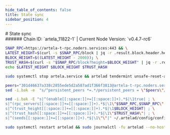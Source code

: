 ```yaml
---
hide_table_of_contents: false
title: State sync
sidebar_position: 4
---
```


<div class="h1-with-icon icon-artela">
# State sync
</div>
###### Chain ID: `artela_11822-1` | Current Node Version: `v0.4.7-rc6`

```bash
SNAP_RPC=https://artela-t-rpc.noders.services:443 && \
LATEST_HEIGHT=$(curl -s $SNAP_RPC/block | jq -r .result.block.header.height); \
BLOCK_HEIGHT=$((LATEST_HEIGHT - 2000)); \
TRUST_HASH=$(curl -s "$SNAP_RPC/block?height=$BLOCK_HEIGHT" | jq -r .result.block_id.hash) && \
echo $LATEST_HEIGHT $BLOCK_HEIGHT $TRUST_HASH
```
```bash
sudo systemctl stop artela.service && artelad tendermint unsafe-reset-all --home ~/.artelad --keep-addr-book
```
```bash
peers="301d46637a338c2855ede5d2a587ad1f366f3813@artela-t-rpc.noders.services:18656"
sed -i.bak -e  "s/^persistent_peers *=.*/persistent_peers = \"$peers\"/" ~/.artelad/config/config.toml
```
```bash
sed -i.bak -E "s|^(enable[[:space:]]+=[[:space:]]+).*$|\1true| ; \
s|^(rpc_servers[[:space:]]+=[[:space:]]+).*$|\1\"$SNAP_RPC,$SNAP_RPC\"| ; \
s|^(trust_height[[:space:]]+=[[:space:]]+).*$|\1$BLOCK_HEIGHT| ; \
s|^(trust_hash[[:space:]]+=[[:space:]]+).*$|\1\"$TRUST_HASH\"| ; \
s|^(seeds[[:space:]]+=[[:space:]]+).*$|\1\"\"|" ~/.artelad/config/config.toml
```
```bash
sudo systemctl restart artelad && sudo journalctl -fu artelad --no-hostname -o cat
```
